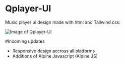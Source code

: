 # Qplayer-UI
Music player ui design made with html and Tailwind css:

![Image of Qplayer-UI](https://s3.amazonaws.com/users.uploads/Screen+Shot+2020-03-04+at+02.37.54.png)

#Incoming updates

* Responsive design accross all platforms
* Additions of Alpine Javascript (Alpine JS)
